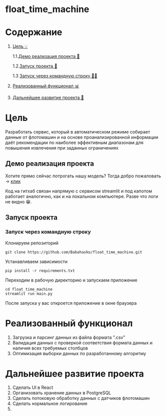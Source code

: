# float_time_machine
# Содержание
1. [Цель 💡](#цель)

   1.1.[Демо реализация проекта 🚀](#демо-реализация-проекта)

   1.2.[Запуск проекта 🧪](#запуск-проекта)

   1.3 [Запуск через командную строку 🕵️‍♂️](#запуск-через-командную-строку)
2. [Реализованный функционал 📊](#реализованный-функционал)
3. [Дальнейшее развитие проекта 🌱](#дальнейшее-развитие-проекта)
# Цель
Разработать сервис, который в автоматическом режиме собирает данные от флотомашин и на основе проанализированной информации
даёт рекомендации по наиболее эффективным диапазонам для повышения извлечения при заданных ограничениях

## Демо реализация проекта
Хотите прямо сейчас потрогать нашу модель? Тогда добро пожаловать -> [клик](https://babahasko-float-time-machine-main-m61dg6.streamlit.app/)

Код на гитхаб связан напрямую с сервисом streamlit и под капотом работает аналогично, как и на локальном компьютере. Разве что логи не видно 😁. 

## Запуск проекта

### Запуск через командную строку
Клонируем репозиторий
```shell
git clone https://github.com/Babahasko/float_time_machine.git
```
Устанавливаем зависимости
```shell
pip install -r requirements.txt
```
Переходим в рабочую директорию и запускаем приложение
```shell
cd float_time_machine
streamlit run main.py
```

После запуска у вас откроется приложение в окне браузера

# Реализованный функционал
1. Загрузка и парсинг данных из файла формата ".csv"
2. Валидация данных с проверкой соответствия формата данных и наличия всех требуемых столбцов
3. Оптимизация выборки данных по разработанному алгоритму

# Дальнейшее развитие проекта
1. Сделать UI в React
2. Организовать хранение данных в PostgreSQL
3. Сделать потоковую обработку данных с датчиков флотомашин
4. Сделать нормальное логирование
5. 
